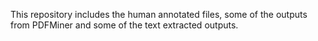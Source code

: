 This repository includes the human annotated files, some of the outputs from PDFMiner and some of the text extracted outputs.
